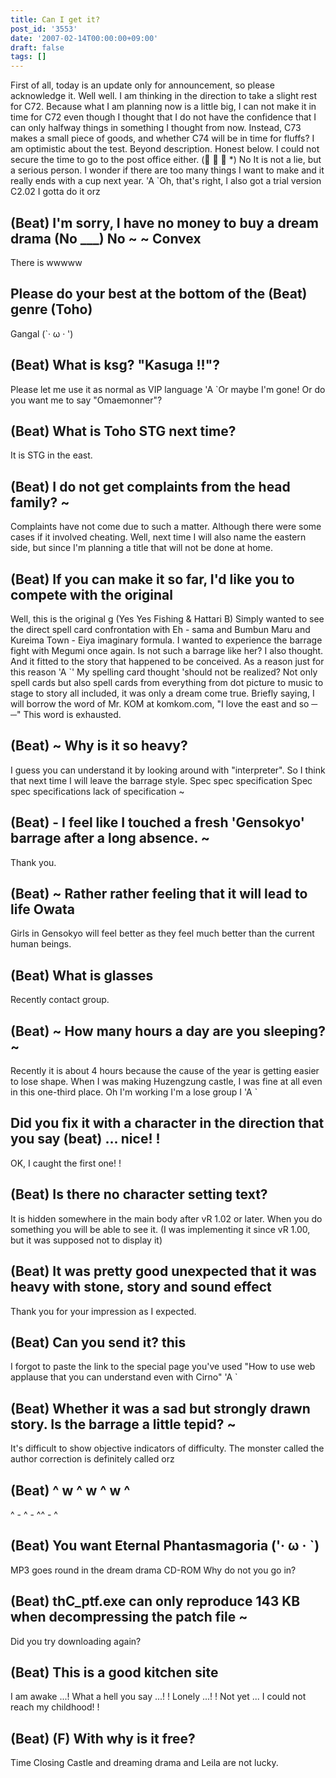 ```yaml
---
title: Can I get it?
post_id: '3553'
date: '2007-02-14T00:00:00+09:00'
draft: false
tags: []
---
```


First of all, today is an update only for announcement, so please acknowledge it. Well well. I am thinking in the direction to take a slight rest for C72. Because what I am planning now is a little big, I can not make it in time for C72 even though I thought that I do not have the confidence that I can only halfway things in something I thought from now. Instead, C73 makes a small piece of goods, and whether C74 will be in time for fluffs? I am optimistic about the test. Beyond description. Honest below. I could not secure the time to go to the post office either. (゚ ∀ ゚ *) No It is not a lie, but a serious person. I wonder if there are too many things I want to make and it really ends with a cup next year. 'A `Oh, that's right, I also got a trial version C2.02 I gotta do it orz

## (Beat) I'm sorry, I have no money to buy a dream drama (No ___) No ~ ~ Convex

There is wwwww

## Please do your best at the bottom of the (Beat) genre (Toho)

Gangal (`· ω · ')

## (Beat) What is ksg? "Kasuga !!"?

Please let me use it as normal as VIP language 'A `Or maybe I'm gone! Or do you want me to say "Omaemonner"?

## (Beat) What is Toho STG next time?

It is STG in the east.

## (Beat) I do not get complaints from the head family? ~

Complaints have not come due to such a matter. Although there were some cases if it involved cheating. Well, next time I will also name the eastern side, but since I'm planning a title that will not be done at home.

## (Beat) If you can make it so far, I'd like you to compete with the original

Well, this is the original g (Yes Yes Fishing & Hattari B) Simply wanted to see the direct spell card confrontation with Eh - sama and Bumbun Maru and Kureima Town - Eiya imaginary formula. I wanted to experience the barrage fight with Megumi once again. Is not such a barrage like her? I also thought. And it fitted to the story that happened to be conceived. As a reason just for this reason 'A `' My spelling card thought 'should not be realized? Not only spell cards but also spell cards from everything from dot picture to music to stage to story all included, it was only a dream come true. Briefly saying, I will borrow the word of Mr. KOM at komkom.com, "I love the east and so ─ ─" This word is exhausted.

## (Beat) ~ Why is it so heavy?

I guess you can understand it by looking around with "interpreter". So I think that next time I will leave the barrage style. Spec spec specification Spec spec specifications lack of specification ~

## (Beat) - I feel like I touched a fresh 'Gensokyo' barrage after a long absence. ~

Thank you.

## (Beat) ~ Rather rather feeling that it will lead to life Owata

Girls in Gensokyo will feel better as they feel much better than the current human beings.

## (Beat) What is glasses

Recently contact group.

## (Beat) ~ How many hours a day are you sleeping? ~

Recently it is about 4 hours because the cause of the year is getting easier to lose shape. When I was making Huzengzung castle, I was fine at all even in this one-third place. Oh I'm working I'm a lose group I 'A `

## Did you fix it with a character in the direction that you say (beat) ... nice! !

OK, I caught the first one! !

## (Beat) Is there no character setting text?

It is hidden somewhere in the main body after vR 1.02 or later. When you do something you will be able to see it. (I was implementing it since vR 1.00, but it was supposed not to display it)

## (Beat) It was pretty good unexpected that it was heavy with stone, story and sound effect

Thank you for your impression as I expected.

## (Beat) Can you send it? this

I forgot to paste the link to the special page you've used "How to use web applause that you can understand even with Cirno" 'A `

## (Beat) Whether it was a sad but strongly drawn story. Is the barrage a little tepid? ~

It's difficult to show objective indicators of difficulty. The monster called the author correction is definitely called orz

## (Beat) ^ w ^ w ^ w ^

^ \- ^ \- ^^ \- ^

## (Beat) You want Eternal Phantasmagoria ('· ω · `)

MP3 goes round in the dream drama CD-ROM Why do not you go in?

## (Beat) thC_ptf.exe can only reproduce 143 KB when decompressing the patch file ~

Did you try downloading again?

## (Beat) This is a good kitchen site

I am awake ...! What a hell you say ...! ! Lonely ...! ! Not yet ... I could not reach my childhood! !

## (Beat) (F) With why is it free?

Time Closing Castle and dreaming drama and Leila are not lucky.